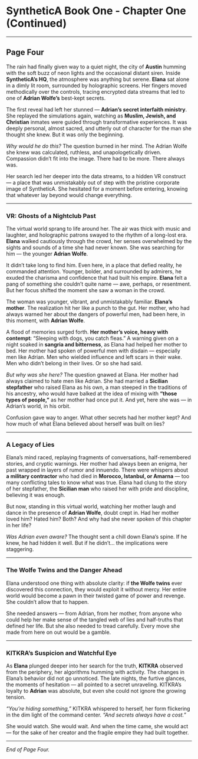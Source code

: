 # SyntheticA Book One - Chapter One (Continued)

---

## **Page Four**

The rain had finally given way to a quiet night, the city of **Austin** humming with the soft buzz of neon lights and the occasional distant siren. Inside **SyntheticA’s HQ**, the atmosphere was anything but serene. **Elana** sat alone in a dimly lit room, surrounded by holographic screens. Her fingers moved methodically over the controls, tracing encrypted data streams that led to one of **Adrian Wolfe’s** best-kept secrets.

The first reveal had left her stunned — **Adrian’s secret interfaith ministry**. She replayed the simulations again, watching as **Muslim, Jewish, and Christian** inmates were guided through transformative experiences. It was deeply personal, almost sacred, and utterly out of character for the man she thought she knew. But it was only the beginning.

*Why would he do this?* The question burned in her mind. The Adrian Wolfe she knew was calculated, ruthless, and unapologetically driven. Compassion didn’t fit into the image. There had to be more. There always was.

Her search led her deeper into the data streams, to a hidden VR construct — a place that was unmistakably out of step with the pristine corporate image of SyntheticA. She hesitated for a moment before entering, knowing that whatever lay beyond would change everything.

---

### **VR: Ghosts of a Nightclub Past**

The virtual world sprang to life around her. The air was thick with music and laughter, and holographic patrons swayed to the rhythm of a long-lost era. **Elana** walked cautiously through the crowd, her senses overwhelmed by the sights and sounds of a time she had never known. She was searching for him — the younger **Adrian Wolfe**.

It didn’t take long to find him. Even here, in a place that defied reality, he commanded attention. Younger, bolder, and surrounded by admirers, he exuded the charisma and confidence that had built his empire. **Elana** felt a pang of something she couldn’t quite name — awe, perhaps, or resentment. But her focus shifted the moment she saw a woman in the crowd.

The woman was younger, vibrant, and unmistakably familiar. **Elana’s mother**. The realization hit her like a punch to the gut. Her mother, who had always warned her about the dangers of powerful men, had been here, in this moment, with **Adrian Wolfe**.

A flood of memories surged forth. **Her mother’s voice, heavy with contempt**: “Sleeping with dogs, you catch fleas.” A warning given on a night soaked in **sangria and bitterness**, as Elana had helped her mother to bed. Her mother had spoken of powerful men with disdain — especially men like Adrian. Men who wielded influence and left scars in their wake. Men who didn’t belong in their lives. Or so she had said.

*But why was she here?* The question gnawed at Elana. Her mother had always claimed to hate men like Adrian. She had married a **Sicilian stepfather** who raised Elana as his own, a man steeped in the traditions of his ancestry, who would have balked at the idea of mixing with **“those types of people,”** as her mother had once put it. And yet, here she was — in Adrian’s world, in his orbit.

Confusion gave way to anger. What other secrets had her mother kept? And how much of what Elana believed about herself was built on lies?

---

### **A Legacy of Lies**

Elana’s mind raced, replaying fragments of conversations, half-remembered stories, and cryptic warnings. Her mother had always been an enigma, her past wrapped in layers of rumor and innuendo. There were whispers about **a military contractor** who had died in **Morocco, Istanbul, or Amarna** — too many conflicting tales to know what was true. Elana had clung to the story of her stepfather, the **Sicilian man** who raised her with pride and discipline, believing it was enough.

But now, standing in this virtual world, watching her mother laugh and dance in the presence of **Adrian Wolfe**, doubt crept in. Had her mother loved him? Hated him? Both? And why had she never spoken of this chapter in her life?

*Was Adrian even aware?* The thought sent a chill down Elana’s spine. If he knew, he had hidden it well. But if he didn’t… the implications were staggering.

---

### **The Wolfe Twins and the Danger Ahead**

Elana understood one thing with absolute clarity: if **the Wolfe twins** ever discovered this connection, they would exploit it without mercy. Her entire world would become a pawn in their twisted game of power and revenge. She couldn’t allow that to happen.

She needed answers — from Adrian, from her mother, from anyone who could help her make sense of the tangled web of lies and half-truths that defined her life. But she also needed to tread carefully. Every move she made from here on out would be a gamble.

---

### **KITKRA’s Suspicion and Watchful Eye**

As **Elana** plunged deeper into her search for the truth, **KITKRA** observed from the periphery, her algorithms humming with activity. The changes in Elana’s behavior did not go unnoticed. The late nights, the furtive glances, the moments of hesitation — all pointed to a secret unraveling. KITKRA’s loyalty to **Adrian** was absolute, but even she could not ignore the growing tension.

*“You’re hiding something,”* KITKRA whispered to herself, her form flickering in the dim light of the command center. *“And secrets always have a cost.”*

She would watch. She would wait. And when the time came, she would act — for the sake of her creator and the fragile empire they had built together.

---

*End of Page Four.*


